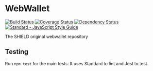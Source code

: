 # WebWallet
[![Build Status](https://travis-ci.org/geoffdutton/WebWallet.svg?branch=unit_tests)](https://travis-ci.org/geoffdutton/WebWallet)
[![Coverage Status](https://coveralls.io/repos/github/geoffdutton/WebWallet/badge.svg?branch=unit_tests)](https://coveralls.io/github/geoffdutton/WebWallet?branch=unit_tests)
[![Dependency Status](https://david-dm.org/geoffdutton/lambda-proxy-utils.svg)](https://david-dm.org/geoffdutton/WebWallet/)
[![Standard - JavaScript Style Guide](https://img.shields.io/badge/code_style-standard-brightgreen.svg)](http://standardjs.com/)

The SHIELD original webwallet repository

## Testing
Run `npm test` for the main tests. It uses Standard to lint and Jest to test.

